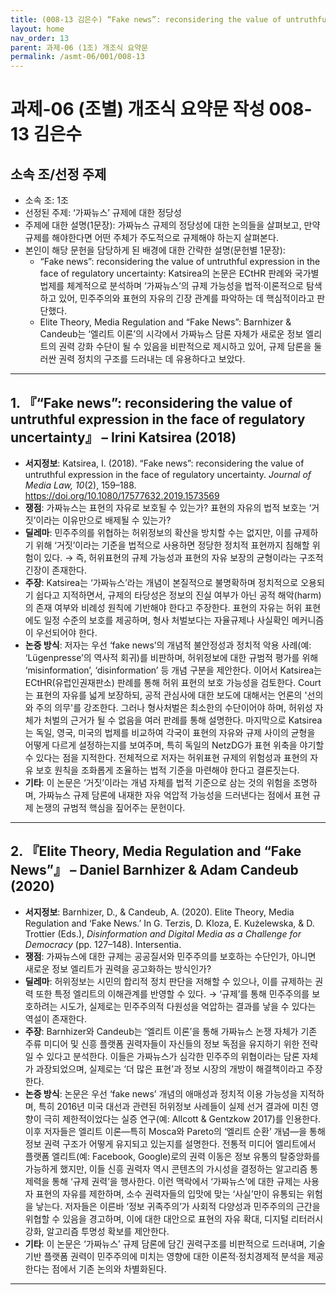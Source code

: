 ```yaml
---
title: (008-13 김은수) “Fake news”: reconsidering the value of untruthful expression in the face of regulatory uncertainty/Elite Theory, Media Regulation and “Fake News”
layout: home
nav_order: 13
parent: 과제-06 (1조) 개조식 요약문
permalink: /asmt-06/001/008-13
---
```


# 과제-06 (조별) 개조식 요약문 작성 008-13 김은수 

## 소속 조/선정 주제

- 소속 조: 1조
- 선정된 주제: ‘가짜뉴스’ 규제에 대한 정당성
- 주제에 대한 설명(1문장): 가짜뉴스 규제의 정당성에 대한 논의들을 살펴보고, 만약 규제를 해야한다면 어떤 주체가 주도적으로 규제해야 하는지 살펴본다.
- 본인이 해당 문헌을 담당하게 된 배경에 대한 간략한 설명(문헌별 1문장):  
  - “Fake news”: reconsidering the value of untruthful expression in the face of regulatory uncertainty: Katsirea의 논문은 ECtHR 판례와 국가별 법제를 체계적으로 분석하며 ‘가짜뉴스’의 규제 가능성을 법적·이론적으로 탐색하고 있어, 민주주의와 표현의 자유의 긴장 관계를 파악하는 데 핵심적이라고 판단했다.
  - Elite Theory, Media Regulation and “Fake News”: Barnhizer & Candeub는 ‘엘리트 이론’의 시각에서 가짜뉴스 담론 자체가 새로운 정보 엘리트의 권력 강화 수단이 될 수 있음을 비판적으로 제시하고 있어, 규제 담론을 둘러싼 권력 정치의 구조를 드러내는 데 유용하다고 보았다.

---

## 1. 『“Fake news”: reconsidering the value of untruthful expression in the face of regulatory uncertainty』 – Irini Katsirea (2018)

- **서지정보**: Katsirea, I. (2018). “Fake news”: reconsidering the value of untruthful expression in the face of regulatory uncertainty. *Journal of Media Law, 10*(2), 159–188. https://doi.org/10.1080/17577632.2019.1573569
- **쟁점**: 가짜뉴스는 표현의 자유로 보호될 수 있는가? 표현의 자유의 법적 보호는 ‘거짓’이라는 이유만으로 배제될 수 있는가?
- **딜레마**: 민주주의를 위협하는 허위정보의 확산을 방치할 수는 없지만, 이를 규제하기 위해 ‘거짓’이라는 기준을 법적으로 사용하면 정당한 정치적 표현까지 침해할 위험이 있다. → 즉, 허위표현의 규제 가능성과 표현의 자유 보장의 균형이라는 구조적 긴장이 존재한다.
- **주장**: Katsirea는 ‘가짜뉴스’라는 개념이 본질적으로 불명확하며 정치적으로 오용되기 쉽다고 지적하면서, 규제의 타당성은 정보의 진실 여부가 아닌 공적 해악(harm)의 존재 여부와 비례성 원칙에 기반해야 한다고 주장한다. 표현의 자유는 허위 표현에도 일정 수준의 보호를 제공하며, 형사 처벌보다는 자율규제나 사실확인 메커니즘이 우선되어야 한다.
- **논증 방식**: 저자는 우선 ‘fake news’의 개념적 불안정성과 정치적 악용 사례(예: ‘Lügenpresse’의 역사적 회귀)를 비판하며, 허위정보에 대한 규범적 평가를 위해 ‘misinformation’, ‘disinformation’ 등 개념 구분을 제안한다. 이어서 Katsirea는 ECtHR(유럽인권재판소) 판례를 통해 허위 표현의 보호 가능성을 검토한다. Court는 표현의 자유를 넓게 보장하되, 공적 관심사에 대한 보도에 대해서는 언론의 '선의와 주의 의무'를 강조한다. 그러나 형사처벌은 최소한의 수단이어야 하며, 허위성 자체가 처벌의 근거가 될 수 없음을 여러 판례를 통해 설명한다. 마지막으로 Katsirea는 독일, 영국, 미국의 법제를 비교하여 각국이 표현의 자유와 규제 사이의 균형을 어떻게 다르게 설정하는지를 보여주며, 특히 독일의 NetzDG가 표현 위축을 야기할 수 있다는 점을 지적한다. 전체적으로 저자는 허위표현 규제의 위험성과 표현의 자유 보호 원칙을 조화롭게 조율하는 법적 기준을 마련해야 한다고 결론짓는다.
- **기타**: 이 논문은 ‘거짓’이라는 개념 자체를 법적 기준으로 삼는 것의 위험을 조명하며, 가짜뉴스 규제 담론에 내재한 자유 억압적 가능성을 드러낸다는 점에서 표현 규제 논쟁의 규범적 핵심을 짚어주는 문헌이다.

---

## 2. 『Elite Theory, Media Regulation and “Fake News”』 – Daniel Barnhizer & Adam Candeub (2020)

- **서지정보**: Barnhizer, D., & Candeub, A. (2020). Elite Theory, Media Regulation and ‘Fake News.’ In G. Terzis, D. Kloza, E. Kużelewska, & D. Trottier (Eds.), *Disinformation and Digital Media as a Challenge for Democracy* (pp. 127–148). Intersentia.
- **쟁점**: 가짜뉴스에 대한 규제는 공공질서와 민주주의를 보호하는 수단인가, 아니면 새로운 정보 엘리트가 권력을 공고화하는 방식인가?
- **딜레마**: 허위정보는 시민의 합리적 정치 판단을 저해할 수 있으나, 이를 규제하는 권력 또한 특정 엘리트의 이해관계를 반영할 수 있다. → ‘규제’를 통해 민주주의를 보호하려는 시도가, 실제로는 민주주의적 다원성을 억압하는 결과를 낳을 수 있다는 역설이 존재한다.
- **주장**: Barnhizer와 Candeub는 ‘엘리트 이론’을 통해 가짜뉴스 논쟁 자체가 기존 주류 미디어 및 신흥 플랫폼 권력자들이 자신들의 정보 독점을 유지하기 위한 전략일 수 있다고 분석한다. 이들은 가짜뉴스가 심각한 민주주의 위협이라는 담론 자체가 과장되었으며, 실제로는 ‘더 많은 표현’과 정보 시장의 개방이 해결책이라고 주장한다.
- **논증 방식**: 논문은 우선 ‘fake news’ 개념의 애매성과 정치적 이용 가능성을 지적하며, 특히 2016년 미국 대선과 관련된 허위정보 사례들이 실제 선거 결과에 미친 영향이 극히 제한적이었다는 실증 연구(예: Allcott & Gentzkow 2017)를 인용한다. 이후 저자들은 엘리트 이론—특히 Mosca와 Pareto의 ‘엘리트 순환’ 개념—을 통해 정보 권력 구조가 어떻게 유지되고 있는지를 설명한다. 전통적 미디어 엘리트에서 플랫폼 엘리트(예: Facebook, Google)로의 권력 이동은 정보 유통의 탈중앙화를 가능하게 했지만, 이들 신흥 권력자 역시 콘텐츠의 가시성을 결정하는 알고리즘 통제력을 통해 ‘규제 권력’을 행사한다. 이런 맥락에서 ‘가짜뉴스’에 대한 규제는 사용자 표현의 자유를 제한하며, 소수 권력자들의 입맛에 맞는 ‘사실’만이 유통되는 위험을 낳는다. 저자들은 이른바 ‘정보 귀족주의’가 사회적 다양성과 민주주의의 근간을 위협할 수 있음을 경고하며, 이에 대한 대안으로 표현의 자유 확대, 디지털 리터러시 강화, 알고리즘 투명성 확보를 제안한다.
- **기타**: 이 논문은 ‘가짜뉴스’ 규제 담론에 담긴 권력구조를 비판적으로 드러내며, 기술 기반 플랫폼 권력이 민주주의에 미치는 영향에 대한 이론적·정치경제적 분석을 제공한다는 점에서 기존 논의와 차별화된다.

---
